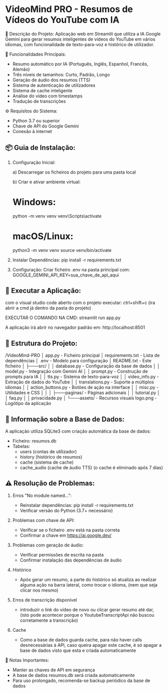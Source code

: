 VideoMind PRO - Resumos de Vídeos do YouTube com IA
==================================================

📌 Descrição do Projeto:
Aplicação web em Streamlit que utiliza a IA Google Gemini para gerar resumos inteligentes
de vídeos do YouTube em vários idiomas, com funcionalidade de texto-para-voz e
histórico de utilizador.

🌟 Funcionalidades Principais:
- Resumo automático por IA (Português, Inglês, Espanhol, Francês, Alemão)
- Três níveis de tamanhos: Curto, Padrão, Longo
- Geração de áudio dos resumos (TTS)
- Sistema de autenticação de utilizadores
- Sistema de cache inteligente
- Análise do vídeo com timestamps
- Tradução de transcrições

⚙️ Requisitos do Sistema:
- Python 3.7 ou superior
- Chave de API do Google Gemini
- Conexão à internet

📦 Guia de Instalação:
----------------------

1. Configuração Inicial:

   a) Descarregar os ficheiros do projeto para uma pasta local

   b) Criar e ativar ambiente virtual:
      # Windows:
      python -m venv venv
      venv\Scripts\activate
      
      # macOS/Linux:
      python3 -m venv venv
      source venv/bin/activate

2. Instalar Dependências:
   pip install -r requirements.txt

3. Configuração:
   Criar ficheiro .env na pasta principal com:
   GOOGLE_GEMINI_API_KEY=sua_chave_de_api_aqui

🚀 Executar a Aplicação:
------------------------
com o visual studio code aberto com o projeto executar: ctrl+shift+c (ira abrir a cmd já dentro da pasta do projeto)

EXECUTAR O COMANDO NA CMD:
streamlit run app.py

A aplicação irá abrir no navegador padrão em:
http://localhost:8501

🔧 Estrutura do Projeto:
-----------------------
/VideoMind-PRO
│   app.py                 - Ficheiro principal
│   requirements.txt       - Lista de dependências
│   .env                   - Modelo para configuração
│   README.txt             - Este ficheiro
│
├───src/
│   │   database.py        - Configuração da base de dados
│   │   model.py           - Integração com Gemini AI
│   │   prompt.py          - Construção de prompts para IA
│   │   tts.py             - Sistema de texto-para-voz
│   │   video_info.py      - Extração de dados do YouTube
│   │   translations.py    - Suporte a múltiplos idiomas
│   │   action_buttons.py  - Botões de ação na interface
│   │   misc.py            - Utilidades e CSS
│   │
│   ├───paginas/           - Páginas adicionais
│   │       tutorial.py
│   │       faq.py
│   │       privacidade.py
│
└───assets/                - Recursos visuais
        logo.png             - Logótipo da aplicação

💾 Informação sobre a Base de Dados:
-----------------------------------
A aplicação utiliza SQLite3 com criação automática da base de dados:
- Ficheiro: resumos.db
- Tabelas:
  * users (contas de utilizador)
  * history (histórico de resumos)
  * cache (sistema de cache)
  * cache_audio (cache de áudio TTS)
(o cache é eliminado após 7 dias)

⚠️ Resolução de Problemas:
-------------------------
1. Erros "No module named...":
   - Reinstalar dependências: pip install -r requirements.txt
   - Verificar versão do Python (3.7+ necessário)

2. Problemas com chave de API:
   - Verificar se o ficheiro .env está na pasta correta
   - Confirmar a chave em https://ai.google.dev/

3. Problemas com geração de áudio:
   - Verificar permissões de escrita na pasta
   - Confirmar instalação das dependências de áudio

4. Histórico
   - Após gerar um resumo, a parte do histórico só atualiza ao realizar alguma ação na barra lateral, como trocar o idioma, (nem que seja clicar nos mesmo)

5. Erros de transcrição disponível
   - introduzir o link do vídeo de novo ou clicar gerar resumo até dar, (isto pode acontecer porque o YoutubeTranscriptApi não buscou corretamente a transcrição)

6. Cache
    - Como a base de dados guarda cache, para não haver calls desnecessárias à API, caso queira apagar este cache, é só apagar a base de dados visto que esta e criada automaticamente

📌 Notas Importantes:
- Manter as chaves de API em segurança
- A base de dados resumos.db será criada automaticamente
- Para uso prolongado, recomenda-se backup periódico da base de dados
